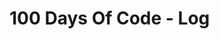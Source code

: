 # 100 Days Of Code - Log

<!-- ### Day 0: June 23, 2021 (Example 1)

**Today's Progress:**
**Thoughts:**
**Link to work:** -->